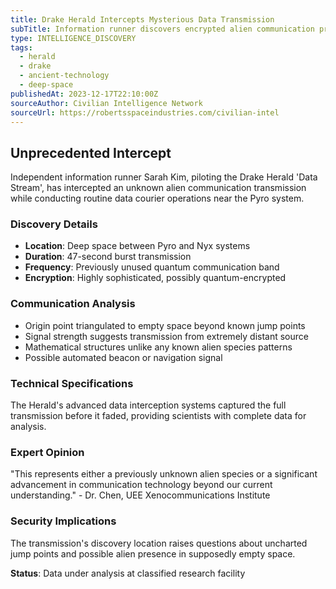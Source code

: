 ```yaml
---
title: Drake Herald Intercepts Mysterious Data Transmission
subTitle: Information runner discovers encrypted alien communication protocols
type: INTELLIGENCE_DISCOVERY
tags:
  - herald
  - drake
  - ancient-technology
  - deep-space
publishedAt: 2023-12-17T22:10:00Z
sourceAuthor: Civilian Intelligence Network
sourceUrl: https://robertsspaceindustries.com/civilian-intel
---
```


## Unprecedented Intercept

Independent information runner Sarah Kim, piloting the Drake Herald 'Data Stream', has intercepted an unknown alien communication transmission while conducting routine data courier operations near the Pyro system.

### Discovery Details
- **Location**: Deep space between Pyro and Nyx systems
- **Duration**: 47-second burst transmission
- **Frequency**: Previously unused quantum communication band
- **Encryption**: Highly sophisticated, possibly quantum-encrypted

### Communication Analysis
- Origin point triangulated to empty space beyond known jump points
- Signal strength suggests transmission from extremely distant source
- Mathematical structures unlike any known alien species patterns
- Possible automated beacon or navigation signal

### Technical Specifications
The Herald's advanced data interception systems captured the full transmission before it faded, providing scientists with complete data for analysis.

### Expert Opinion
"This represents either a previously unknown alien species or a significant advancement in communication technology beyond our current understanding." - Dr. Chen, UEE Xenocommunications Institute

### Security Implications
The transmission's discovery location raises questions about uncharted jump points and possible alien presence in supposedly empty space.

**Status**: Data under analysis at classified research facility